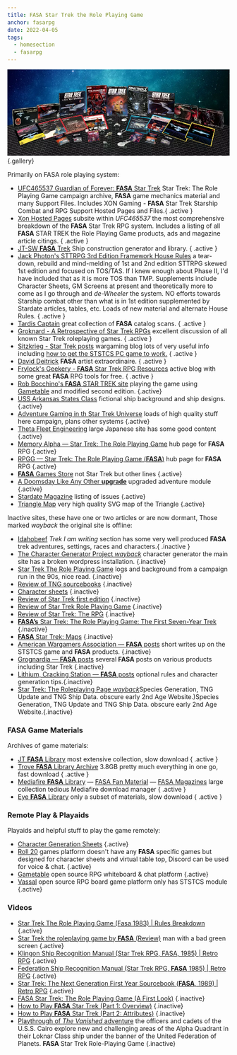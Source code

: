 ```yaml
---
title: FASA Star Trek the Role Playing Game
anchor: fasarpg
date: 2022-04-05
tags: 
  - homesection
  - fasarpg
---
```

![FASA Products](/images/FASA-RPG.webp){.gallery} 

Primarily on FASA role playing system:

- [UFC465537 Guardian of Forever: **FASA** Star Trek](https://ufc465537.neocities.org/) Star Trek: The Role Playing Game campaign archive, **FASA** game mechanics material and many Support Files. Includes XON Gaming - **FASA** Star Trek Starship Combat and RPG Support Hosted Pages and Files.{ .active }
- [Xon Hosted Pages](https://ufc465537.neocities.org/resources-index.html#xonpgs) subsite within *UFC465537* the most comprehensive breakdown of the **FASA** Star Trek RPG system. Includes a listing of all **FASA** STAR TREK the Role Playing Game products, ads and magazine article citings. { .active }
- [JT-SW **FASA** Trek](http://www.jt-sw.com/ststcs/) Ship construction generator and library. { .active }
- [Jack Photon's STTRPG 3rd Edition Framework House Rules](http://www.jackphoton.space/) a tear-down, rebuild and mind-melding of 1st and 2nd edition STTRPG skewed 1st edition and focused on TOS/TAS. If I knew enough about Phase II, I'd have included that as it is more TOS than TMP. Supplements include Character Sheets, GM Screens at present and theoretically more to come as I go through and *de-Wheeler* the system. NO efforts towards Starship combat other than what is in 1st edition supplemented by Stardate articles, tables, etc. Loads of new material and alternate House Rules. { .active }
- [Tardis Captain](http://tardiscaptain.com/2021/03/24/fasa-catalogs-from-my-collection/) great collection of **FASA** catalog scans. { .active }
- [Groknard - A Retrospective of Star Trek RPGs](http://groknard.blogspot.com/) excellent discussion of all known Star Trek roleplaying games. { .active }
- [Sitzkrieg - Star Trek posts](http://sitzkrieg.blogspot.com/search/label/Star%20Trek) wargaming blog lots of very useful info including [how to get the STSTCS PC game to work.](http://sitzkrieg.blogspot.com/2018/10/gaming-like-its-1989-installing-fasa.html) { .active }
- [David Deitrick](https://davidr3deitrick.wordpress.com/category/star-trek/) **FASA** artist extraordinaire. { .active }
- [Frylock's Geekery - **FASA** Star Trek RPG Resources](https://gsllcblog.com/fasa-star-trek-rpg-resources/) active blog with some great **FASA** RPG tools for free. { .active }
- [Rob Bocchino's **FASA** STAR TREK site](https://rob-bocchino.net/FASA_Star_Trek/Home.html) playing the game using [Gametable](https://sourceforge.net/projects/gameniantabele/) and modified second edition. {.active}
- [USS Arkansas States Class](http://uss-arkansas-states-class.yolasite.com/) fictional ship background and ship designs. {.active}
- [Adventure Gaming in th Star Trek Universe](http://www.coldnorth.com/owen/game/startrekuniverse.htm) loads of high quality stuff here campaign, plans other systems {.active}
- [Theta Fleet Engineering](https://engineering.thetafleet.net/manuals.html) large Japanese site has some good content {.active}
- [Memory Alpha &mdash; Star Trek: The Role Playing Game](https://memory-alpha.fandom.com/wiki/Star_Trek:_The_Role_Playing_Game#Gaming_miniatures) hub page for **FASA** RPG {.active}
- [RPGG &mdash; Star Trek: The Role Playing Game (**FASA**)](https://rpggeek.com/rpg/353/star-trek-role-playing-game-fasa) hub page for **FASA** RPG {.active}
- [**FASA** Games Store](https://shop.fasagames.com/index.php?main_page=index&manufacturers_id=5) not Star Trek but other lines {.active}
- [A Doomsday Like Any Other **upgrade**](http://www.coldnorth.com/owen/game/miscellaney/doomsday/doomsday.htm) upgraded adventure module  {.active}
- [Stardate Magazine](http://www.waynesbooks.com/Stardate.html) listing of issues {.active}
- [Triangle Map](https://fulltrek.net/) very high quality SVG map of the Triangle {.active}

Inactive sites, these have one or two articles or are now dormant, Those marked *wayback* the original site is offline:

- [Idahobeef](http://idahobeef.yolasite.com/) *Trek I am writing* section has some very well produced **FASA** trek adventures, settings, races and characters.{ .inactive }
- [The Character Generator Project *wayback*](https://web.archive.org/web/20200708201508/http://www.fasastartrek.com/) character generator the main site has a broken wordpress installation. {.inactive}
- [Star Trek The Role Playing Game](http://www.karridian.net/startrek.html) logs and background from a campaign run in the 90s, nice read. {.inactive}
- [Review of TNG sourcebooks](https://vakarangi.blogspot.com/search/label/FASA) {.inactive}
- [Character sheets](http://www.mad-irishman.net/pub_fasatrek.html) {.inactive}
- [Review of Star Trek first edition](https://wgamingresource.proboards.com/thread/7343/fasa-star-trek-1st-edition) {.inactive}
- [Review of Star Trek Role Playing Game](https://19thlevel.blogspot.com/2012/09/rpg-review-star-trek-role-playing-game.html) {.inactive}
- [Review of Star Trek: The RPG](https://writeups.letsyouandhimfight.com/hulk-smash/star-trek-the-rpg/) {.inactive}
- [**FASA’s** Star Trek: The Role Playing Game: The First Seven-Year Trek](https://jeffreyharlan.com/2019/01/05/fasa-star-trek-rpg/) {.inactive}
- [**FASA** Star Trek: Maps](https://www.enworld.org/threads/fasa-star-trek-maps.334672/?fbclid=IwAR1-aDa1bhcxJcUR4V86zNZ8vry1W3jDPH1JTy8rIV345_-pQ1jVEwwdnlw)  {.inactive}
- [American Wargamers Association &mdash; **FASA** posts](https://www.americanwargamersassociation.com/search/label/FASA) short writes up on the STSTCS game and **FASA** products. {.inactive}
- [Grognardia &mdash; **FASA** posts](https://grognardia.blogspot.com/search/label/fasa) several **FASA** posts on various products including Star Trek {.inactive}
- [Lithium, Cracking Station &mdash; **FASA** posts](http://lithiumcrackingstation.blogspot.com/search/label/FASA%20Star%20Trek%20RPG) optional rules and character generation tips.{.inactive}
- [Star Trek: The Roleplaying Page *wayback*](http://web.archive.org/web/20010301230019id_/http://www.ziplink.net/~stack/fasatrek/fasa_trek.html)Species Generation, TNG Update and TNG Ship Data. obscure early 2nd Age Website.)Species Generation, TNG Update and TNG Ship Data. obscure early 2nd Age Website.{.inactive}

### FASA Game Materials

Archives of game materials:

- [JT **FASA** Library](http://www.jt-sw.com/ststcs/docs.nsf) most extensive collection, slow download { .active }
- [Trove **FASA** Library Archive](https://mega.nz/file/7lVWCRxa#rYI5mfn8zhuAdbsHT1MV1OqR5DbFOzx3WJkpcKcyG44) 3.8GB pretty much everything in one go, fast download { .active }
- [Mediafire **FASA** Library](https://www.mediafire.com/?h8zeny7kkee55) &mdash; [FASA Fan Material](https://www.mediafire.com/?gaz5qo95b4q4z) &mdash; [FASA Magazines](https://www.mediafire.com/?9len7udfm68q7) large collection tedious Mediafire download manager { .active }
- [Eye **FASA** Library](https://the-eye.eu/public/Books/rpg.rem.uz/Star%20Trek%20(FASA)/) only a subset of materials, slow download { .active }

### Remote Play & Playaids

Playaids and helpful stuff to play the game remotely:

- [Character Generation Sheets](https://github.com/ledlogic/fasa-star-trek) {.active}
- [Roll 20](https://roll20.net/) games platform doesn't have any **FASA** specific games but designed for character sheets and virtual table top, Discord can be used for voice & chat.  {.active}
- [Gametable](https://sourceforge.net/projects/gameniantabele/) open source RPG whiteboard & chat platform {.active}
- [Vassal](https://vassalengine.org) open source RPG board game platform only has STSTCS module {.active}

### Videos

- [Star Trek The Role Playing Game (Fasa 1983) | Rules Breakdown](https://www.youtube.com/watch?v=wpOoD8HW6d0) {.active}
- [Star Trek the roleplaying game by **FASA** (Review)](https://www.youtube.com/watch?v=Mzxoho5iWY0) man with a bad green screen {.active}
- [Klingon Ship Recognition Manual (Star Trek RPG, FASA, 1985) | Retro RPG](https://www.youtube.com/watch?v=DG89A2QHsNs) {.active}
- [Federation Ship Recognition Manual (Star Trek RPG, **FASA** 1985) | Retro RPG](https://www.youtube.com/watch?v=WyOETLBBdbo) {.active}
- [Star Trek: The Next Generation First Year Sourcebook (**FASA**, 1989) | Retro RPG](https://www.youtube.com/watch?v=QnrmrM0nEeA) {.active}
- [FASA Star Trek: The Role Playing Game (A First Look)](https://www.youtube.com/watch?v=pf9YaMOHmcc) {.inactive}
- [How to Play **FASA** Star Trek (Part 1: Overview)](https://www.youtube.com/watch?v=IlvACwIjTTU) {.inactive}
- [How to Play **FASA** Star Trek (Part 2: Attributes)](https://www.youtube.com/watch?v=EPRpN7Xhb4U) {.inactive}
- [Playthrough of *The Vanished* adventure](https://www.youtube.com/playlist?list=PL4CE655FFFC0D3271) the officers and cadets of the U.S.S. Cairo explore new and challenging areas of the Alpha Quadrant in their Loknar Class ship under the banner of the United Federation of Planets. **FASA** Star Trek Role-Playing Game {.inactive}



